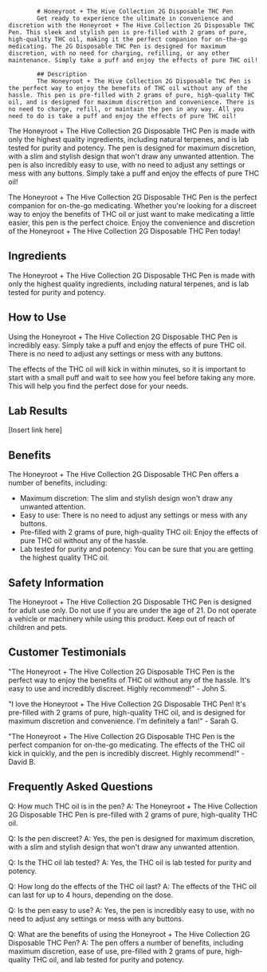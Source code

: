 
            # Honeyroot + The Hive Collection 2G Disposable THC Pen 
            Get ready to experience the ultimate in convenience and discretion with the Honeyroot + The Hive Collection 2G Disposable THC Pen. This sleek and stylish pen is pre-filled with 2 grams of pure, high-quality THC oil, making it the perfect companion for on-the-go medicating. The 2G Disposable THC Pen is designed for maximum discretion, with no need for charging, refilling, or any other maintenance. Simply take a puff and enjoy the effects of pure THC oil!

            ## Description
            The Honeyroot + The Hive Collection 2G Disposable THC Pen is the perfect way to enjoy the benefits of THC oil without any of the hassle. This pen is pre-filled with 2 grams of pure, high-quality THC oil, and is designed for maximum discretion and convenience. There is no need to charge, refill, or maintain the pen in any way. All you need to do is take a puff and enjoy the effects of pure THC oil! 

The Honeyroot + The Hive Collection 2G Disposable THC Pen is made with only the highest quality ingredients, including natural terpenes, and is lab tested for purity and potency. The pen is designed for maximum discretion, with a slim and stylish design that won't draw any unwanted attention. The pen is also incredibly easy to use, with no need to adjust any settings or mess with any buttons. Simply take a puff and enjoy the effects of pure THC oil!

The Honeyroot + The Hive Collection 2G Disposable THC Pen is the perfect companion for on-the-go medicating. Whether you're looking for a discreet way to enjoy the benefits of THC oil or just want to make medicating a little easier, this pen is the perfect choice. Enjoy the convenience and discretion of the Honeyroot + The Hive Collection 2G Disposable THC Pen today!

## Ingredients
The Honeyroot + The Hive Collection 2G Disposable THC Pen is made with only the highest quality ingredients, including natural terpenes, and is lab tested for purity and potency.

## How to Use
Using the Honeyroot + The Hive Collection 2G Disposable THC Pen is incredibly easy. Simply take a puff and enjoy the effects of pure THC oil. There is no need to adjust any settings or mess with any buttons.

The effects of the THC oil will kick in within minutes, so it is important to start with a small puff and wait to see how you feel before taking any more. This will help you find the perfect dose for your needs.

## Lab Results
[Insert link here]

## Benefits
The Honeyroot + The Hive Collection 2G Disposable THC Pen offers a number of benefits, including:

- Maximum discretion: The slim and stylish design won't draw any unwanted attention.
- Easy to use: There is no need to adjust any settings or mess with any buttons.
- Pre-filled with 2 grams of pure, high-quality THC oil: Enjoy the effects of pure THC oil without any of the hassle.
- Lab tested for purity and potency: You can be sure that you are getting the highest quality THC oil.

## Safety Information
The Honeyroot + The Hive Collection 2G Disposable THC Pen is designed for adult use only. Do not use if you are under the age of 21. Do not operate a vehicle or machinery while using this product. Keep out of reach of children and pets.

## Customer Testimonials
"The Honeyroot + The Hive Collection 2G Disposable THC Pen is the perfect way to enjoy the benefits of THC oil without any of the hassle. It's easy to use and incredibly discreet. Highly recommend!" - John S.

"I love the Honeyroot + The Hive Collection 2G Disposable THC Pen! It's pre-filled with 2 grams of pure, high-quality THC oil, and is designed for maximum discretion and convenience. I'm definitely a fan!" - Sarah G.

"The Honeyroot + The Hive Collection 2G Disposable THC Pen is the perfect companion for on-the-go medicating. The effects of the THC oil kick in quickly, and the pen is incredibly discreet. Highly recommend!" - David B.

## Frequently Asked Questions

Q: How much THC oil is in the pen?
A: The Honeyroot + The Hive Collection 2G Disposable THC Pen is pre-filled with 2 grams of pure, high-quality THC oil.

Q: Is the pen discreet?
A: Yes, the pen is designed for maximum discretion, with a slim and stylish design that won't draw any unwanted attention.

Q: Is the THC oil lab tested?
A: Yes, the THC oil is lab tested for purity and potency.

Q: How long do the effects of the THC oil last?
A: The effects of the THC oil can last for up to 4 hours, depending on the dose.

Q: Is the pen easy to use?
A: Yes, the pen is incredibly easy to use, with no need to adjust any settings or mess with any buttons.

Q: What are the benefits of using the Honeyroot + The Hive Collection 2G Disposable THC Pen?
A: The pen offers a number of benefits, including maximum discretion, ease of use, pre-filled with 2 grams of pure, high-quality THC oil, and lab tested for purity and potency.
